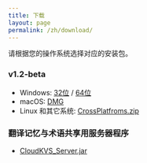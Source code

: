 ```yaml
---
title: 下载
layout: page
permalink: /zh/download/
---
```


请根据您的操作系统选择对应的安装包。

### v1.2-beta

* Windows: [32位](https://github.com/xulihang/BasicCAT/releases/download/v1.2-beta/BasicCAT-windows-x86.exe) /  [64位](https://github.com/xulihang/BasicCAT/releases/download/v1.2-beta/BasicCAT-windows-x64.exe)
* macOS:  [DMG](https://github.com/xulihang/BasicCAT/releases/download/v1.2-beta/BasicCAT_mac.dmg)
* Linux 和其它系统:  [CrossPlatfroms.zip](https://github.com/xulihang/BasicCAT/releases/download/v1.2-beta/BasicCAT-crossplatforms.zip)


### 翻译记忆与术语共享用服务器程序

*  [CloudKVS_Server.jar](https://github.com/xulihang/BasicCAT/releases/download/v1.1/CloudKVS_Server.jar)